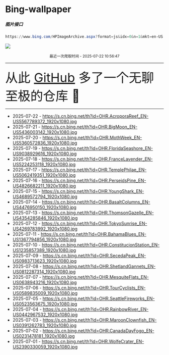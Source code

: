 # Bing-wallpaper

##### 图片接口

```powershell
https://www.bing.com/HPImageArchive.aspx?format=js&idx=0&n=1&mkt=en-US
```

 ![](https://s.cn.bing.net/th?id=OHR.AcroporaReef_EN-US5567789372_1920x1080.jpg)

<p align='center' >
    <small>
        最近一次爬取时间 - 2025-07-22 10:56:47
    </small>
    <br>
    <hr>
    <font size=7>
        <small>
           从此 <a href='https://github.com/'>GitHub</a> 多了一个无聊至极的仓库  🍳
        </small>
    </font>
    <hr>
</p>


- 2025-07-22 - https://s.cn.bing.net/th?id=OHR.AcroporaReef_EN-US5567789372_1920x1080.jpg 
- 2025-07-21 - https://s.cn.bing.net/th?id=OHR.BigMoon_EN-US5436003142_1920x1080.jpg 
- 2025-07-20 - https://s.cn.bing.net/th?id=OHR.MothWeek_EN-US5360572836_1920x1080.jpg 
- 2025-07-19 - https://s.cn.bing.net/th?id=OHR.FloridaSeashore_EN-US9038929616_1920x1080.jpg 
- 2025-07-18 - https://s.cn.bing.net/th?id=OHR.FranceLavender_EN-US5224253118_1920x1080.jpg 
- 2025-07-17 - https://s.cn.bing.net/th?id=OHR.TemplePhilae_EN-US5062419351_1920x1080.jpg 
- 2025-07-16 - https://s.cn.bing.net/th?id=OHR.PerseidsPine_EN-US4826682211_1920x1080.jpg 
- 2025-07-15 - https://s.cn.bing.net/th?id=OHR.YoungShark_EN-US4689572794_1920x1080.jpg 
- 2025-07-14 - https://s.cn.bing.net/th?id=OHR.BasaltColumns_EN-US4476950150_1920x1080.jpg 
- 2025-07-13 - https://s.cn.bing.net/th?id=OHR.ThomsonGazelle_EN-US4354285846_1920x1080.jpg 
- 2025-07-12 - https://s.cn.bing.net/th?id=OHR.TokyoSunrise_EN-US4269783992_1920x1080.jpg 
- 2025-07-11 - https://s.cn.bing.net/th?id=OHR.BahamaBlues_EN-US1367794856_1920x1080.jpg 
- 2025-07-10 - https://s.cn.bing.net/th?id=OHR.ConstitucionStation_EN-US1235857389_1920x1080.jpg 
- 2025-07-09 - https://s.cn.bing.net/th?id=OHR.SecedaPeak_EN-US0983713623_1920x1080.jpg 
- 2025-07-08 - https://s.cn.bing.net/th?id=OHR.ShetlandGannets_EN-US0812287314_1920x1080.jpg 
- 2025-07-07 - https://s.cn.bing.net/th?id=OHR.MesquiteFlats_EN-US0638943216_1920x1080.jpg 
- 2025-07-06 - https://s.cn.bing.net/th?id=OHR.TourCyclists_EN-US0589835009_1920x1080.jpg 
- 2025-07-05 - https://s.cn.bing.net/th?id=OHR.SeattleFireworks_EN-US0523563675_1920x1080.jpg 
- 2025-07-04 - https://s.cn.bing.net/th?id=OHR.RainbowRiver_EN-US0442967532_1920x1080.jpg 
- 2025-07-03 - https://s.cn.bing.net/th?id=OHR.MaroonClownfish_EN-US0391262783_1920x1080.jpg 
- 2025-07-02 - https://s.cn.bing.net/th?id=OHR.CanadaDayFogo_EN-US0231478181_1920x1080.jpg 
- 2025-07-01 - https://s.cn.bing.net/th?id=OHR.WolfeCrater_EN-US2390330059_1920x1080.jpg 
